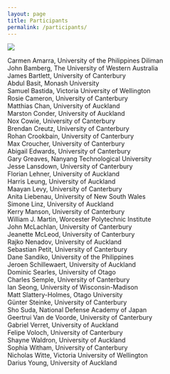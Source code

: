 ```yaml
---
layout: page
title: Participants
permalink: /participants/
---
```


<img src="M1M02742cropped.JPG">

Carmen Amarra, University of the Philippines Diliman <br>
John Bamberg, The University of Western Australia <br>
James Bartlett, University of Canterbury <br>
Abdul Basit, Monash University <br>
Samuel Bastida, Victoria University of Wellington <br>
Rosie Cameron, University of Canterbury <br>
Matthias Chan, University of Auckland <br>
Marston Conder, University of Auckland <br>
Nox Cowie, University of Canterbury <br>
Brendan Creutz, University of Canterbury <br>
Rohan Crookbain, University of Canterbury<br>
Max Croucher, University of Canterbury <br>
Abigail Edwards, University of Canterbury <br>
Gary Greaves, Nanyang Technological University <br>
Jesse Lansdown, University of Canterbury <br>
Florian Lehner, University of Auckland<br>
Harris Leung, University of Auckland <br>
Maayan Levy, University of Canterbury <br>
Anita Liebenau, University of New South Wales <br>
Simone Linz, University of Auckland <br>
Kerry Manson, University of Canterbury <br>
William J. Martin, Worcester Polytechnic Institute <br>
John McLachlan, University of Canterbury <br>
Jeanette McLeod, University of Canterbury <br>
Rajko Nenadov, University of Auckland <br>
Sebastian Petit, University of Canterbury <br>
Dane Sandiko, University of the Philippines <br>
Jeroen Schillewaert, University of Auckland <br>
Dominic Searles, University of Otago <br>
Charles Semple, University of Canterbury <br>
Ian Seong, University of Wisconsin-Madison <br>
Matt Slattery-Holmes, Otago University <br>
Günter Steinke, University of Canterbury <br>
Sho Suda, National Defense Academy of Japan <br>
Geertrui Van de Voorde, University of Canterbury <br>
Gabriel Verret, University of Auckland <br>
Felipe Voloch, University of Canterbury <br>
Shayne Waldron, University of Auckland <br>
Sophia Witham, University of Canterbury <br>
Nicholas Witte, Victoria University of Wellington <br>
Darius Young, University of Auckland <br>
